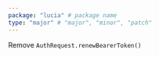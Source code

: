 ```yaml
---
package: "lucia" # package name
type: "major" # "major", "minor", "patch"
---
```


Remove `AuthRequest.renewBearerToken()`